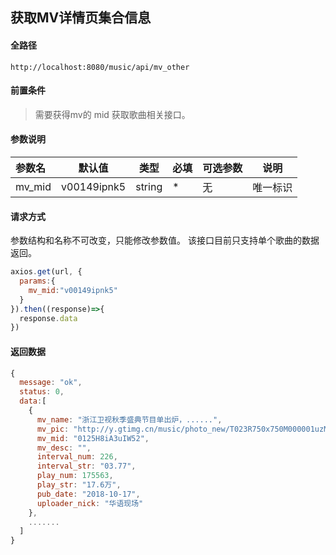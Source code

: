## 获取MV详情页集合信息

#### 全路径

```
http://localhost:8080/music/api/mv_other
```

#### 前置条件

> 需要获得mv的 mid 
> 获取歌曲相关接口。

#### 参数说明

| 参数名   | 默认值 | 类型   | 必填 | 可选参数                          | 说明               |
| :------- | ------ | ------ | ---- | --------------------------------- | ------------------ |
| mv_mid | v00149ipnk5 | string | *    | 无 | 唯一标识 |


#### 请求方式

参数结构和名称不可改变，只能修改参数值。
该接口目前只支持单个歌曲的数据返回。

```js
axios.get(url, {
  params:{
    mv_mid:"v00149ipnk5"
  }  
}).then((response)=>{
  response.data
})
```

#### 返回数据

```js
{
  message: "ok",
  status: 0,
  data:[
    {
      mv_name: "浙江卫视秋季盛典节目单出炉，......",
      mv_pic: "http://y.gtimg.cn/music/photo_new/T023R750x750M000001uzMOD0UbAj5.jpg",
      mv_mid: "0125H8iA3uIW52",
      mv_desc: "",
      interval_num: 226,
      interval_str: "03.77",
      play_num: 175563,
      play_str: "17.6万",
      pub_date: "2018-10-17",
      uploader_nick: "华语现场"
    },
    .......
  ]
}
```

